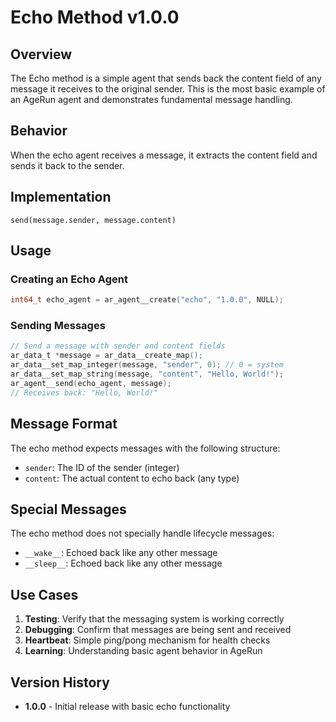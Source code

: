 # Echo Method v1.0.0

## Overview

The Echo method is a simple agent that sends back the content field of any message it receives to the original sender. This is the most basic example of an AgeRun agent and demonstrates fundamental message handling.

## Behavior

When the echo agent receives a message, it extracts the content field and sends it back to the sender.

## Implementation

```
send(message.sender, message.content)
```

## Usage

### Creating an Echo Agent

```c
int64_t echo_agent = ar_agent__create("echo", "1.0.0", NULL);
```

### Sending Messages

```c
// Send a message with sender and content fields
ar_data_t *message = ar_data__create_map();
ar_data__set_map_integer(message, "sender", 0); // 0 = system
ar_data__set_map_string(message, "content", "Hello, World!");
ar_agent__send(echo_agent, message);
// Receives back: "Hello, World!"
```

## Message Format

The echo method expects messages with the following structure:
- `sender`: The ID of the sender (integer)
- `content`: The actual content to echo back (any type)

## Special Messages

The echo method does not specially handle lifecycle messages:
- `__wake__`: Echoed back like any other message
- `__sleep__`: Echoed back like any other message

## Use Cases

1. **Testing**: Verify that the messaging system is working correctly
2. **Debugging**: Confirm that messages are being sent and received
3. **Heartbeat**: Simple ping/pong mechanism for health checks
4. **Learning**: Understanding basic agent behavior in AgeRun

## Version History

- **1.0.0** - Initial release with basic echo functionality